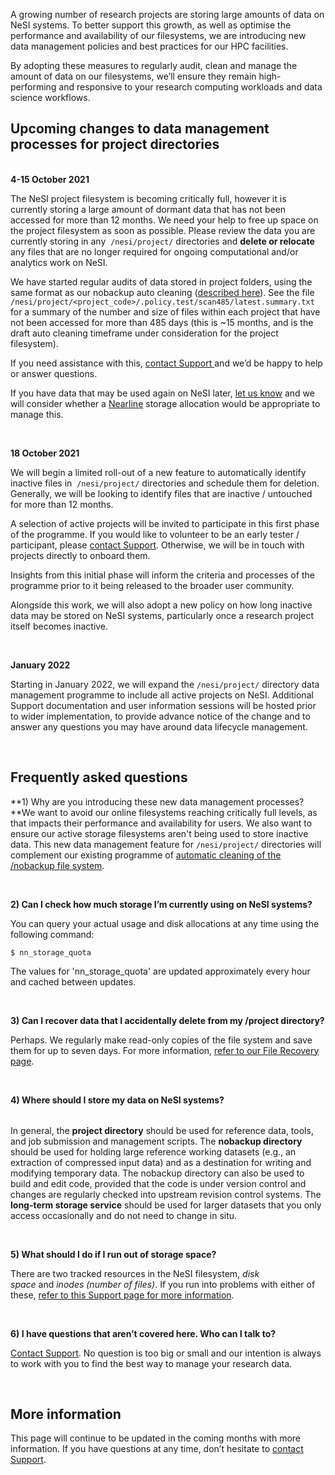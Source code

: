 A growing number of research projects are storing large amounts of data
on NeSI systems. To better support this growth, as well as optimise the
performance and availability of our filesystems, we are introducing new
data management policies and best practices for our HPC facilities.

By adopting these measures to regularly audit, clean and manage the
amount of data on our filesystems, we’ll ensure they remain
high-performing and responsive to your research computing workloads and
data science workflows.  
  

## Upcoming changes to data management processes for project directories

**<span class="underline"><span
id="a1a537f0-110e-4494-81ec-4a9681856e97" class="inline-highlight"
data-renderer-mark="true" data-mark-type="annotation"
data-mark-annotation-type="inlineComment"
data-id="a1a537f0-110e-4494-81ec-4a9681856e97">  
4-15 October 2021</span></span>**

<span id="865dfa52-8d33-4a95-86b1-fcfae6f336af" class="inline-highlight"
data-renderer-mark="true" data-mark-type="annotation"
data-mark-annotation-type="inlineComment"
data-id="865dfa52-8d33-4a95-86b1-fcfae6f336af">The NeSI project
filesystem is becoming critically full, however it is currently storing
a large amount of dormant data that has not been accessed for more than
12 months. We need your help to free up space on the project filesystem
as soon as possible. </span><span
id="865dfa52-8d33-4a95-86b1-fcfae6f336af" class="inline-highlight"
data-renderer-mark="true" data-mark-type="annotation"
data-mark-annotation-type="inlineComment"
data-id="865dfa52-8d33-4a95-86b1-fcfae6f336af">Please review the data
you are currently storing in any  </span>`/nesi/project/`<span
id="865dfa52-8d33-4a95-86b1-fcfae6f336af" class="inline-highlight"
data-renderer-mark="true" data-mark-type="annotation"
data-mark-annotation-type="inlineComment"
data-id="865dfa52-8d33-4a95-86b1-fcfae6f336af"> directories and **delete
or relocate** any files that are no longer required for ongoing
computational and/or analytics work on NeSI.</span>

<span id="865dfa52-8d33-4a95-86b1-fcfae6f336af" class="inline-highlight"
data-renderer-mark="true" data-mark-type="annotation"
data-mark-annotation-type="inlineComment"
data-id="865dfa52-8d33-4a95-86b1-fcfae6f336af">We have started regular
audits of data stored in project folders, using the same format as our
nobackup auto cleaning ([described
here](https://support.nesi.org.nz/hc/en-gb/articles/360001162856)). See
the file
`/nesi/project/<project_code>/.policy.test/scan485/latest.summary.txt`
for a summary of the number and size of files within each project that
have not been accessed for more than 485 days (this is ~15 months, and
is the draft auto cleaning timeframe under consideration for the project
filesystem).</span>

<span id="865dfa52-8d33-4a95-86b1-fcfae6f336af" class="inline-highlight"
data-renderer-mark="true" data-mark-type="annotation"
data-mark-annotation-type="inlineComment"
data-id="865dfa52-8d33-4a95-86b1-fcfae6f336af">If you need assistance
with this,
</span><a href="https://support.nesi.org.nz/hc/en-gb/requests/new" class="sc-cHGsZl lirsdj" title="https://support.nesi.org.nz/hc/en-gb/requests/new"><span id="865dfa52-8d33-4a95-86b1-fcfae6f336af" class="inline-highlight" data-renderer-mark="true" data-mark-type="annotation" data-mark-annotation-type="inlineComment" data-id="865dfa52-8d33-4a95-86b1-fcfae6f336af">contact Support </span></a><span
id="865dfa52-8d33-4a95-86b1-fcfae6f336af" class="inline-highlight"
data-renderer-mark="true" data-mark-type="annotation"
data-mark-annotation-type="inlineComment"
data-id="865dfa52-8d33-4a95-86b1-fcfae6f336af">and we’d be happy to help
or answer questions.</span><span class="inline-highlight"
data-renderer-mark="true" data-mark-type="annotation"
data-mark-annotation-type="inlineComment"
data-id="865dfa52-8d33-4a95-86b1-fcfae6f336af"></span>

If you have data that may be used again on NeSI later,
<a href="https://support.nesi.org.nz/hc/en-gb/requests/new" class="sc-cHGsZl lirsdj" title="https://support.nesi.org.nz/hc/en-gb/requests/new">let us know</a>
and we will consider whether a
<a href="https://support.nesi.org.nz/hc/en-gb/articles/360001169956-Long-Term-Storage-Service" class="sc-cHGsZl lirsdj" title="https://support.nesi.org.nz/hc/en-gb/articles/360001169956-Long-Term-Storage-Service">Nearline</a>
storage allocation would be appropriate to manage this.

 

**<span class="wysiwyg-underline">18 October 2021</span>**

We will begin a limited roll-out of a new feature to automatically
identify inactive files in  `/nesi/project/` directories and schedule
them for deletion. Generally, we will be looking to identify files that
are inactive / untouched for more than 12 months. 

A selection of active projects will be invited to participate in this
first phase of the programme. If you would like to volunteer to be an
early tester / participant, please <span
id="865dfa52-8d33-4a95-86b1-fcfae6f336af" class="inline-highlight"
data-renderer-mark="true" data-mark-type="annotation"
data-mark-annotation-type="inlineComment"
data-id="865dfa52-8d33-4a95-86b1-fcfae6f336af">
</span><a href="https://support.nesi.org.nz/hc/en-gb/requests/new" class="sc-cHGsZl lirsdj" title="https://support.nesi.org.nz/hc/en-gb/requests/new"><span id="865dfa52-8d33-4a95-86b1-fcfae6f336af" class="inline-highlight" data-renderer-mark="true" data-mark-type="annotation" data-mark-annotation-type="inlineComment" data-id="865dfa52-8d33-4a95-86b1-fcfae6f336af">contact Support</span></a>.
Otherwise, we will be in touch with projects directly to onboard them.

Insights from this initial phase will inform the criteria and processes
of the programme prior to it being released to the broader user
community.

<span id="3710db4f-8652-4386-845a-7ffe2b4a7960" class="inline-highlight"
data-renderer-mark="true" data-mark-type="annotation"
data-mark-annotation-type="inlineComment"
data-id="3710db4f-8652-4386-845a-7ffe2b4a7960">Alongside this work, we
will also adopt a new policy on how long inactive data may be stored on
NeSI systems, particularly once a research project itself becomes
inactive.</span>

 

**<span class="underline"><span
id="4fb7b80b-c0d5-4347-8013-9e253da33947" class="inline-highlight"
data-renderer-mark="true" data-mark-type="annotation"
data-mark-annotation-type="inlineComment"
data-id="4fb7b80b-c0d5-4347-8013-9e253da33947">January
2022</span></span>**

Starting in January 2022, we will expand the<span
id="865dfa52-8d33-4a95-86b1-fcfae6f336af" class="inline-highlight"
data-renderer-mark="true" data-mark-type="annotation"
data-mark-annotation-type="inlineComment"
data-id="865dfa52-8d33-4a95-86b1-fcfae6f336af"> </span>`/nesi/project/`<span
id="865dfa52-8d33-4a95-86b1-fcfae6f336af" class="inline-highlight"
data-renderer-mark="true" data-mark-type="annotation"
data-mark-annotation-type="inlineComment"
data-id="865dfa52-8d33-4a95-86b1-fcfae6f336af"> directory </span> data
management programme to include all active projects on NeSI. Additional
Support documentation and user information sessions will be hosted prior
to wider implementation, to provide advance notice of the change and to
answer any questions you may have around data lifecycle management. 

 

## <span id="702d765e-b997-426f-99cb-22eb71272264" data-renderer-mark="true" data-mark-type="annotation" data-mark-annotation-type="inlineComment" data-id="702d765e-b997-426f-99cb-22eb71272264">Frequently asked questions</span>

**1) Why are you introducing these new data management processes?  
**We want to avoid our online filesystems reaching critically full
levels, as that impacts their performance and availability for users. We
also want to ensure our active storage filesystems aren't being used to
store inactive data. This new data management feature
for `/nesi/project/` directories will complement our existing programme
of
<a href="https://support.nesi.org.nz/hc/en-gb/articles/360001162856" class="sc-cHGsZl lirsdj" title="https://support.nesi.org.nz/hc/en-gb/articles/360001162856">automatic cleaning of the /nobackup file system</a>.

 

**2) Can I check how much storage I’m currently using on NeSI systems?**

You can query your actual usage and disk allocations at any time using
the following command: 

`$ nn_storage_quota`

The values for 'nn\_storage\_quota' are updated approximately every hour
and cached between updates.

 

**3) Can I recover data that I accidentally delete from my /project
directory?**

Perhaps. We regularly make read-only copies of the file system and save
them for up to seven days. For more information,
<a href="https://support.nesi.org.nz/hc/en-gb/articles/360000207315-File-Recovery" class="sc-cHGsZl lirsdj" title="https://support.nesi.org.nz/hc/en-gb/articles/360000207315-File-Recovery">refer to our File Recovery page</a>.

 

**4) Where should I store my data on NeSI systems?**

<table>
<tbody>
<tr class="odd">
</tr>
<tr class="even">
</tr>
<tr class="odd">
</tr>
<tr class="even">
</tr>
</tbody>
</table>

In general, the **project directory** should be used for reference data,
tools, and job submission and management scripts. The **nobackup
directory** should be used for holding large reference working datasets
(e.g., an extraction of compressed input data) and as a destination for
writing and modifying temporary data. The nobackup directory can also be
used to build and edit code, provided that the code is under version
control and changes are regularly checked into upstream revision control
systems. The **long-term storage service** should be used for larger
datasets that you only access occasionally and do not need to change in
situ. 

 

**5) What should I do if I run out of storage space?**

There are two tracked resources in the NeSI filesystem, *disk
space* and *inodes (number of files)*. If you run into problems with
either of these,
<a href="https://support.nesi.org.nz/hc/en-gb/articles/360001125996-I-ve-run-out-of-storage-space" class="sc-cHGsZl lirsdj" title="https://support.nesi.org.nz/hc/en-gb/articles/360001125996-I-ve-run-out-of-storage-space">refer to this Support page for more information</a>.

 

**6) I have questions that aren’t covered here. Who can I talk to?**

<a href="https://support.nesi.org.nz/hc/en-gb/requests/new" class="sc-cHGsZl lirsdj" title="https://support.nesi.org.nz/hc/en-gb/requests/new">Contact Support</a>.
No question is too big or small and our intention is always to work with
you to find the best way to manage your research data.

 

## More information

This page will continue to be updated in the coming months with more
information. If you have questions at any time, don’t hesitate to
<a href="https://support.nesi.org.nz/hc/en-gb/requests/new" class="sc-cHGsZl lirsdj" title="https://support.nesi.org.nz/hc/en-gb/requests/new">contact Support</a>.

